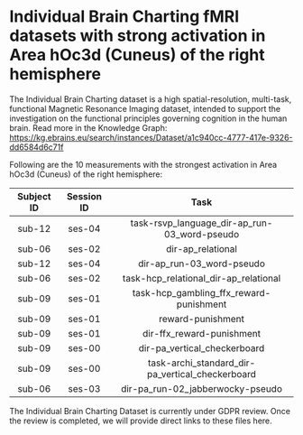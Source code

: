 # Individual Brain Charting fMRI datasets with strong activation in Area hOc3d (Cuneus) of the right hemisphere

The Individual Brain Charting dataset is a high spatial-resolution, multi-task, functional Magnetic Resonance Imaging dataset, intended to support the investigation on the functional principles governing cognition in the human brain.
Read more in the Knowledge Graph: https://kg.ebrains.eu/search/instances/Dataset/a1c940cc-4777-417e-9326-dd6584d6c71f

Following are the 10 measurements with the strongest activation in Area hOc3d (Cuneus) of the right hemisphere:

| Subject ID | Session ID | Task |
| :-: | :-: | :-: |
| sub-12 | ses-04 | task-rsvp_language_dir-ap_run-03_word-pseudo|
| sub-06 | ses-02 | dir-ap_relational|
| sub-12 | ses-04 | dir-ap_run-03_word-pseudo|
| sub-06 | ses-02 | task-hcp_relational_dir-ap_relational|
| sub-09 | ses-01 | task-hcp_gambling_ffx_reward-punishment|
| sub-09 | ses-01 | reward-punishment|
| sub-09 | ses-01 | dir-ffx_reward-punishment|
| sub-09 | ses-00 | dir-pa_vertical_checkerboard|
| sub-09 | ses-00 | task-archi_standard_dir-pa_vertical_checkerboard|
| sub-06 | ses-03 | dir-pa_run-02_jabberwocky-pseudo|


The Individual Brain Charting Dataset is currently under GDPR review. Once the review is completed, we will provide direct links to these files here.